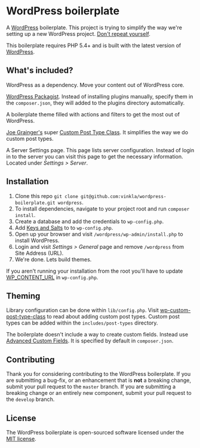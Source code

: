 WordPress boilerplate
=====================

A [WordPress](https://github.com/WordPress/WordPress) boilerplate. This project is trying to simplify the way we're setting up a new WordPress project. [Don't repeat yourself](http://en.wikipedia.org/wiki/Don't_repeat_yourself).

This boilerplate requires PHP 5.4+ and is built with the latest version of [WordPress](https://github.com/WordPress/WordPress).

## What's included?

WordPress as a dependency. Move your content out of WordPress core.

[WordPress Packagist](http://wpackagist.org/). Instead of installing plugins manually, specify them in the `composer.json`, they will added to the plugins directory automatically.

A boilerplate theme filled with actions and filters to get the most out of WordPress.

[Joe Grainger's](https://github.com/jjgrainger) super [Custom Post Type Class](https://github.com/jjgrainger/wp-custom-post-type-class). It simplifies the way we do custom post types.

A Server Settings page. This page lists server configuration. Instead of login in to the server you can visit this page to get the necessary information. Located under *Settings > Server*.

## Installation
1. Clone this repo `git clone git@github.com:vinkla/wordpress-boilerplate.git wordpress`.
2. To install dependencies, navigate to your project root and run ```composer install```.
3. Create a database and add the credentials to `wp-config.php`.
4. Add [Keys and Salts](https://api.wordpress.org/secret-key/1.1/salt) to to `wp-config.php`.
5. Open up your browser and visit `/wordpress/wp-admin/install.php` to install WordPress.
6. Login and visit *Settings > General* page and remove `/wordpress` from Site Address (URL).
7. We're done. Lets build themes.

If you aren't running your installation from the root you'll have to update [WP_CONTENT_URL](wp-config.php) in `wp-config.php`.

## Theming
Library configuration can be done within `lib/config.php`. Visit [wp-custom-post-type-class](https://github.com/jjgrainger/wp-custom-post-type-class) to read about adding custom post types. Custom post types can be added within the `includes/post-types` directory.

The boilerplate doesn't include a way to create custom fields. Instead use [Advanced Custom Fields](http://www.advancedcustomfields.com/). It is specified by default in `composer.json`.

## Contributing

Thank you for considering contributing to the WordPress boilerplate. If you are submitting a bug-fix, or an enhancement that is **not** a breaking change, submit your pull request to the `master` branch. If you are submitting a breaking change or an entirely new component, submit your pull request to the `develop` branch.

## License

The WordPress boilerplate is open-sourced software licensed under the [MIT license](http://opensource.org/licenses/MIT).
